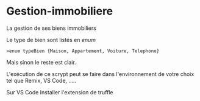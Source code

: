 # Gestion-immobiliere

La gestion de ses biens immobiliers

Le type de bien sont listés en *enum*

    >enum typeBien {Maison, Appartement, Voiture, Telephone}


Mais sinon le reste est clair. 

L'exécution de ce scrypt peut se faire dans l'environnement de votre choix tel que Remix, VS Code, .....

Sur VS Code
Installer l'extension de truffle
